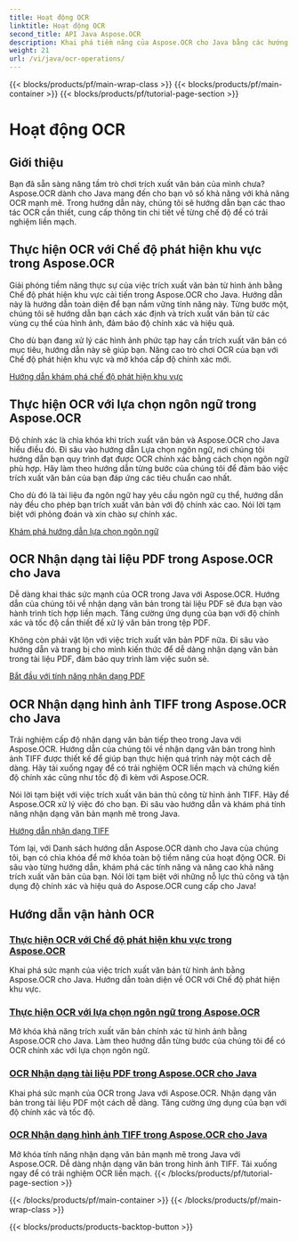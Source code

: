 ```yaml
---
title: Hoạt động OCR
linktitle: Hoạt động OCR
second_title: API Java Aspose.OCR
description: Khai phá tiềm năng của Aspose.OCR cho Java bằng các hướng dẫn OCR toàn diện của chúng tôi. Tìm hiểu Chế độ phát hiện khu vực, lựa chọn ngôn ngữ, nhận dạng PDF và TIFF chỉ trong vài bước!
weight: 21
url: /vi/java/ocr-operations/
---
```


{{< blocks/products/pf/main-wrap-class >}}
{{< blocks/products/pf/main-container >}}
{{< blocks/products/pf/tutorial-page-section >}}

# Hoạt động OCR

## Giới thiệu

Bạn đã sẵn sàng nâng tầm trò chơi trích xuất văn bản của mình chưa? Aspose.OCR dành cho Java mang đến cho bạn vô số khả năng với khả năng OCR mạnh mẽ. Trong hướng dẫn này, chúng tôi sẽ hướng dẫn bạn các thao tác OCR cần thiết, cung cấp thông tin chi tiết về từng chế độ để có trải nghiệm liền mạch.

## Thực hiện OCR với Chế độ phát hiện khu vực trong Aspose.OCR

Giải phóng tiềm năng thực sự của việc trích xuất văn bản từ hình ảnh bằng Chế độ phát hiện khu vực cải tiến trong Aspose.OCR cho Java. Hướng dẫn này là hướng dẫn toàn diện để bạn nắm vững tính năng này. Từng bước một, chúng tôi sẽ hướng dẫn bạn cách xác định và trích xuất văn bản từ các vùng cụ thể của hình ảnh, đảm bảo độ chính xác và hiệu quả.

Cho dù bạn đang xử lý các hình ảnh phức tạp hay cần trích xuất văn bản có mục tiêu, hướng dẫn này sẽ giúp bạn. Nâng cao trò chơi OCR của bạn với Chế độ phát hiện khu vực và mở khóa cấp độ chính xác mới.

[Hướng dẫn khám phá chế độ phát hiện khu vực](./perform-ocr-detect-areas-mode/)

## Thực hiện OCR với lựa chọn ngôn ngữ trong Aspose.OCR

Độ chính xác là chìa khóa khi trích xuất văn bản và Aspose.OCR cho Java hiểu điều đó. Đi sâu vào hướng dẫn Lựa chọn ngôn ngữ, nơi chúng tôi hướng dẫn bạn quy trình đạt được OCR chính xác bằng cách chọn ngôn ngữ phù hợp. Hãy làm theo hướng dẫn từng bước của chúng tôi để đảm bảo việc trích xuất văn bản của bạn đáp ứng các tiêu chuẩn cao nhất.

Cho dù đó là tài liệu đa ngôn ngữ hay yêu cầu ngôn ngữ cụ thể, hướng dẫn này đều cho phép bạn trích xuất văn bản với độ chính xác cao. Nói lời tạm biệt với phỏng đoán và xin chào sự chính xác.

[Khám phá hướng dẫn lựa chọn ngôn ngữ](./perform-ocr-language-selection/)

## OCR Nhận dạng tài liệu PDF trong Aspose.OCR cho Java

Dễ dàng khai thác sức mạnh của OCR trong Java với Aspose.OCR. Hướng dẫn của chúng tôi về nhận dạng văn bản trong tài liệu PDF sẽ đưa bạn vào hành trình tích hợp liền mạch. Tăng cường ứng dụng của bạn với độ chính xác và tốc độ cần thiết để xử lý văn bản trong tệp PDF.

Không còn phải vật lộn với việc trích xuất văn bản PDF nữa. Đi sâu vào hướng dẫn và trang bị cho mình kiến thức để dễ dàng nhận dạng văn bản trong tài liệu PDF, đảm bảo quy trình làm việc suôn sẻ.

[Bắt đầu với tính năng nhận dạng PDF](./recognize-pdf/)

## OCR Nhận dạng hình ảnh TIFF trong Aspose.OCR cho Java

Trải nghiệm cấp độ nhận dạng văn bản tiếp theo trong Java với Aspose.OCR. Hướng dẫn của chúng tôi về nhận dạng văn bản trong hình ảnh TIFF được thiết kế để giúp bạn thực hiện quá trình này một cách dễ dàng. Hãy tải xuống ngay để có trải nghiệm OCR liền mạch và chứng kiến độ chính xác cũng như tốc độ đi kèm với Aspose.OCR.

Nói lời tạm biệt với việc trích xuất văn bản thủ công từ hình ảnh TIFF. Hãy để Aspose.OCR xử lý việc đó cho bạn. Đi sâu vào hướng dẫn và khám phá tính năng nhận dạng văn bản mạnh mẽ trong Java.

[Hướng dẫn nhận dạng TIFF](./recognize-tiff/)

Tóm lại, với Danh sách hướng dẫn Aspose.OCR dành cho Java của chúng tôi, bạn có chìa khóa để mở khóa toàn bộ tiềm năng của hoạt động OCR. Đi sâu vào từng hướng dẫn, khám phá các tính năng và nâng cao khả năng trích xuất văn bản của bạn. Nói lời tạm biệt với những nỗ lực thủ công và tận dụng độ chính xác và hiệu quả do Aspose.OCR cung cấp cho Java!
## Hướng dẫn vận hành OCR
### [Thực hiện OCR với Chế độ phát hiện khu vực trong Aspose.OCR](./perform-ocr-detect-areas-mode/)
Khai phá sức mạnh của việc trích xuất văn bản từ hình ảnh bằng Aspose.OCR cho Java. Hướng dẫn toàn diện về OCR với Chế độ phát hiện khu vực.
### [Thực hiện OCR với lựa chọn ngôn ngữ trong Aspose.OCR](./perform-ocr-language-selection/)
Mở khóa khả năng trích xuất văn bản chính xác từ hình ảnh bằng Aspose.OCR cho Java. Làm theo hướng dẫn từng bước của chúng tôi để có OCR chính xác với lựa chọn ngôn ngữ.
### [OCR Nhận dạng tài liệu PDF trong Aspose.OCR cho Java](./recognize-pdf/)
Khai phá sức mạnh của OCR trong Java với Aspose.OCR. Nhận dạng văn bản trong tài liệu PDF một cách dễ dàng. Tăng cường ứng dụng của bạn với độ chính xác và tốc độ.
### [OCR Nhận dạng hình ảnh TIFF trong Aspose.OCR cho Java](./recognize-tiff/)
Mở khóa tính năng nhận dạng văn bản mạnh mẽ trong Java với Aspose.OCR. Dễ dàng nhận dạng văn bản trong hình ảnh TIFF. Tải xuống ngay để có trải nghiệm OCR liền mạch.
{{< /blocks/products/pf/tutorial-page-section >}}

{{< /blocks/products/pf/main-container >}}
{{< /blocks/products/pf/main-wrap-class >}}

{{< blocks/products/products-backtop-button >}}
